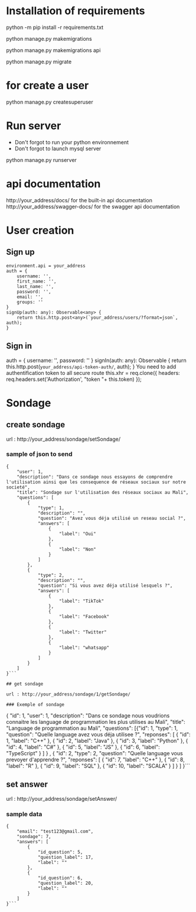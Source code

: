 # Installation of requirements

python -m pip install -r requirements.txt

python manage.py makemigrations

python manage.py makemigrations api

python manage.py migrate

# for create a user

python manage.py createsuperuser

# Run server

- Don't forgot to run your python environnement
- Don't forgot to launch mysql server

python manage.py runserver

# api documentation

http://your_address/docs/ for the built-in api documentation
http://your_address/swagger-docs/ for the swagger api documentation

# User creation

## Sign up

    environment.api = your_address
    auth = {
        username: '',
        first_name: '',
        last_name: '',
        password: '',
        email: '',
        groups: ''
    }
    signUp(auth: any): Observable<any> {
        return this.http.post<any>(`your_address/users/?format=json`, auth);
    }

## Sign in

auth = {
  username: '',
  password: ''
  }
  signIn(auth: any): Observable<any> {
  return this.http.post<any>(`your_address/api-token-auth/`, auth);
  }
You need to add authentification token to all secure route
  this.xhr = req.clone({
  headers: req.headers.set('Authorization', "token "+ this.token)
  });

# Sondage

## create sondage

url : http://your_address/sondage/setSondage/

### sample of json to send
```
{
    "user": 1,
    "description": "Dans ce sondage nous essayons de comprendre l'utilisation ainsi que les consequence de réseaux sociaux sur notre societé",
    "title": "Sondage sur l'utilisation des réseaux sociaux au Mali",
    "questions": [
        {
            "type": 1,
            "description": "",
            "question": "Avez vous déja utilisé un reseau social ?",
            "answers": [
                {
                    "label": "Oui"
                },
                {
                    "label": "Non"
                }
            ]
        },
        {
            "type": 2,
            "description": "",
            "question": "Si vous avez déja utilisé lesquels ?",
            "answers": [
                {
                    "label": "TikTok"
                },
                {
                    "label": "Facebook"
                },
                {
                    "label": "Twitter"
                },
                {
                    "label": "whatsapp"
                }
            ]
        }
    ]
}```

## get sondage

url : http://your_address/sondage/1/getSondage/

### Exemple of sondage
```
{
    "id": 1,
    "user": 1,
    "description": "Dans ce sondage nous voudrions connaitre les language de programmation les plus
utilises au Mali", "title": "Language de programmation au Mali", "questions": [{"id": 1, "type": 1, "question":
"Quelle language avez vous déja utilisee ?",
    "reponses": [
        {
            "id": 1,
            "label": "C++"
        },
        {
            "id": 2,
            "label": "Java"
        },
        {
            "id": 3,
            "label": "Python"
        },
        {
            "id": 4,
            "label": "C#"
        },
        {
            "id": 5,
            "label": "JS"
        },
        {
            "id": 6,
            "label": "TypeScript"
        }
    ]
}
,
{
    "id": 2,
    "type": 2,
    "question": "Quelle language vous prevoyer d'apprendre ?",
    "reponses": [
        {
            "id": 7,
            "label": "C++"
        },
        {
            "id": 8,
            "label": "R"
        },
        {
            "id": 9,
            "label": "SQL"
        },
        {
            "id": 10,
            "label": "SCALA"
        }
    ]
}
]
}```

## set answer

url : http://your_address/sondage/setAnswer/

### sample data
```
{
    "email": "test123@gmail.com",
    "sondage": 7,
    "answers": [
        {
            "id_question": 5,
            "question_label": 17,
            "label": ""
        },
        {
            "id_question": 6,
            "question_label": 20,
            "label": ""
        }
    ]
}```
